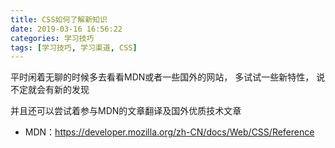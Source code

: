 ```yaml
---
title: CSS如何了解新知识
date: 2019-03-16 16:56:22
categories: 学习技巧
tags: [学习技巧, 学习渠道, CSS]
---
```

<script type="text/javascript" src="/js/src/bai.js"></script>

平时闲着无聊的时候多去看看MDN或者一些国外的网站， 多试试一些新特性， 说不定就会有新的发现

并且还可以尝试着参与MDN的文章翻译及国外优质技术文章


* MDN：https://developer.mozilla.org/zh-CN/docs/Web/CSS/Reference 
